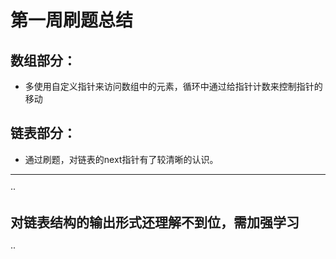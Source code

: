 第一周刷题总结
===

## 数组部分：
  * 多使用自定义指针来访问数组中的元素，循环中通过给指针计数来控制指针的移动
  
## 链表部分：
  * 通过刷题，对链表的next指针有了较清晰的认识。
  
  ---
··
## 对链表结构的输出形式还理解不到位，需加强学习
··
